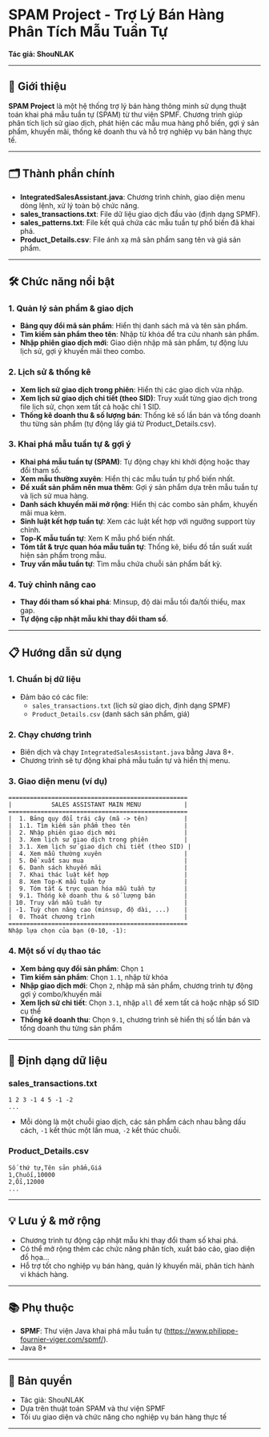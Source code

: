 # SPAM Project - Trợ Lý Bán Hàng Phân Tích Mẫu Tuần Tự

**Tác giả: ShouNLAK**

---

## 🚀 Giới thiệu

**SPAM Project** là một hệ thống trợ lý bán hàng thông minh sử dụng thuật toán khai phá mẫu tuần tự (SPAM) từ thư viện SPMF. Chương trình giúp phân tích lịch sử giao dịch, phát hiện các mẫu mua hàng phổ biến, gợi ý sản phẩm, khuyến mãi, thống kê doanh thu và hỗ trợ nghiệp vụ bán hàng thực tế.

---

## 🗂️ Thành phần chính

- **IntegratedSalesAssistant.java**: Chương trình chính, giao diện menu dòng lệnh, xử lý toàn bộ chức năng.
- **sales_transactions.txt**: File dữ liệu giao dịch đầu vào (định dạng SPMF).
- **sales_patterns.txt**: File kết quả chứa các mẫu tuần tự phổ biến đã khai phá.
- **Product_Details.csv**: File ánh xạ mã sản phẩm sang tên và giá sản phẩm.

---

## 🛠️ Chức năng nổi bật

### 1. Quản lý sản phẩm & giao dịch

- **Bảng quy đổi mã sản phẩm**: Hiển thị danh sách mã và tên sản phẩm.
- **Tìm kiếm sản phẩm theo tên**: Nhập từ khóa để tra cứu nhanh sản phẩm.
- **Nhập phiên giao dịch mới**: Giao diện nhập mã sản phẩm, tự động lưu lịch sử, gợi ý khuyến mãi theo combo.

### 2. Lịch sử & thống kê

- **Xem lịch sử giao dịch trong phiên**: Hiển thị các giao dịch vừa nhập.
- **Xem lịch sử giao dịch chi tiết (theo SID)**: Truy xuất từng giao dịch trong file lịch sử, chọn xem tất cả hoặc chỉ 1 SID.
- **Thống kê doanh thu & số lượng bán**: Thống kê số lần bán và tổng doanh thu từng sản phẩm (tự động lấy giá từ Product_Details.csv).

### 3. Khai phá mẫu tuần tự & gợi ý

- **Khai phá mẫu tuần tự (SPAM)**: Tự động chạy khi khởi động hoặc thay đổi tham số.
- **Xem mẫu thường xuyên**: Hiển thị các mẫu tuần tự phổ biến nhất.
- **Đề xuất sản phẩm nên mua thêm**: Gợi ý sản phẩm dựa trên mẫu tuần tự và lịch sử mua hàng.
- **Danh sách khuyến mãi mở rộng**: Hiển thị các combo sản phẩm, khuyến mãi mua kèm.
- **Sinh luật kết hợp tuần tự**: Xem các luật kết hợp với ngưỡng support tùy chỉnh.
- **Top-K mẫu tuần tự**: Xem K mẫu phổ biến nhất.
- **Tóm tắt & trực quan hóa mẫu tuần tự**: Thống kê, biểu đồ tần suất xuất hiện sản phẩm trong mẫu.
- **Truy vấn mẫu tuần tự**: Tìm mẫu chứa chuỗi sản phẩm bất kỳ.

### 4. Tuỳ chỉnh nâng cao

- **Thay đổi tham số khai phá**: Minsup, độ dài mẫu tối đa/tối thiểu, max gap.
- **Tự động cập nhật mẫu khi thay đổi tham số**.

---

## 📋 Hướng dẫn sử dụng

### 1. Chuẩn bị dữ liệu

- Đảm bảo có các file:
  - `sales_transactions.txt` (lịch sử giao dịch, định dạng SPMF)
  - `Product_Details.csv` (danh sách sản phẩm, giá)

### 2. Chạy chương trình

- Biên dịch và chạy `IntegratedSalesAssistant.java` bằng Java 8+.
- Chương trình sẽ tự động khai phá mẫu tuần tự và hiển thị menu.

### 3. Giao diện menu (ví dụ)

```
==================================================
|           SALES ASSISTANT MAIN MENU            |
==================================================
|  1. Bảng quy đổi trái cây (mã -> tên)          |
|  1.1. Tìm kiếm sản phẩm theo tên               |
|  2. Nhập phiên giao dịch mới                   |
|  3. Xem lịch sử giao dịch trong phiên          |
|  3.1. Xem lịch sử giao dịch chi tiết (theo SID) |
|  4. Xem mẫu thường xuyên                       |
|  5. Đề xuất sau mua                            |
|  6. Danh sách khuyến mãi                       |
|  7. Khai thác luật kết hợp                     |
|  8. Xem Top-K mẫu tuần tự                      |
|  9. Tóm tắt & trực quan hóa mẫu tuần tự        |
|  9.1. Thống kê doanh thu & số lượng bán        |
| 10. Truy vấn mẫu tuần tự                       |
| -1. Tuỳ chọn nâng cao (minsup, độ dài, ...)    |
|  0. Thoát chương trình                         |
==================================================
Nhập lựa chọn của bạn (0-10, -1):
```

### 4. Một số ví dụ thao tác

- **Xem bảng quy đổi sản phẩm**: Chọn `1`
- **Tìm kiếm sản phẩm**: Chọn `1.1`, nhập từ khóa
- **Nhập giao dịch mới**: Chọn `2`, nhập mã sản phẩm, chương trình tự động gợi ý combo/khuyến mãi
- **Xem lịch sử chi tiết**: Chọn `3.1`, nhập `all` để xem tất cả hoặc nhập số SID cụ thể
- **Thống kê doanh thu**: Chọn `9.1`, chương trình sẽ hiển thị số lần bán và tổng doanh thu từng sản phẩm

---

## 📄 Định dạng dữ liệu

### sales_transactions.txt

```
1 2 3 -1 4 5 -1 -2
...
```
- Mỗi dòng là một chuỗi giao dịch, các sản phẩm cách nhau bằng dấu cách, `-1` kết thúc một lần mua, `-2` kết thúc chuỗi.

### Product_Details.csv

```
Số thứ tự,Tên sản phẩm,Giá
1,Chuối,10000
2,Ổi,12000
...
```

---

## 💡 Lưu ý & mở rộng

- Chương trình tự động cập nhật mẫu khi thay đổi tham số khai phá.
- Có thể mở rộng thêm các chức năng phân tích, xuất báo cáo, giao diện đồ họa...
- Hỗ trợ tốt cho nghiệp vụ bán hàng, quản lý khuyến mãi, phân tích hành vi khách hàng.

---

## 📚 Phụ thuộc

- **SPMF**: Thư viện Java khai phá mẫu tuần tự (https://www.philippe-fournier-viger.com/spmf/).
- Java 8+

---

## 📝 Bản quyền

- Tác giả: ShouNLAK
- Dựa trên thuật toán SPAM và thư viện SPMF
- Tối ưu giao diện và chức năng cho nghiệp vụ bán hàng thực tế

---
